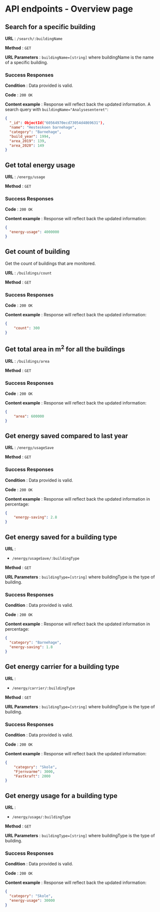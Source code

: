# API endpoints - Overview page

## Search for a specific building

**URL** : `/search/:buildingName`

**Method** : `GET`

**URL Parameters** : `buildingName=[string]` where buildingName is the name of a specific building.

### Success Responses

**Condition** : Data provided is valid.

**Code** : `200 OK`

**Content example** : Response will reflect back the updated information. A
search query with `buildingName="Analysesenteret"`:

```json
{
  "_id": ObjectId("60564970ecd73054d4869631"),
  "name": "Hesteskoen barnehage",
  "category": "Barnehage",
  "build_year": 1994,
  "area_2019": 139,
  "area_2020": 149
}
```

## Get total energy usage

**URL** : `/energy/usage`

**Method** : `GET`


### Success Responses

**Code** : `200 OK`

**Content example** : Response will reflect back the updated information:

```json
{
  "energy-usage": 4000000
}
```

## Get count of building

Get the count of buildings that are monitored.

**URL** : `/buildings/count`

**Method** : `GET`

### Success Responses

**Code** : `200 OK`

**Content example** : Response will reflect back the updated information:

```json
{
    "count": 300
}
```

## Get total area in m<sup>2</sup> for all the buildings

**URL** : `/buildings/area`

**Method** : `GET`

### Success Responses


**Code** : `200 OK`

**Content example** : Response will reflect back the updated information:

```json
{
    "area": 600000
}
```

## Get energy saved compared to last year

**URL** : `/energy/usageSave`

**Method** : `GET`

### Success Responses

**Condition** : Data provided is valid.

**Code** : `200 OK`

**Content example** : Response will reflect back the updated information in percentage:

```json
{
    "energy-saving": 2.8
}
```
## Get energy saved for a building type

**URL** : 
- `/energy/usageSave/:buildingType`

**Method** : `GET`

**URL Parameters** : `buildingType=[string]` where buildingType is the type of building.

### Success Responses

**Condition** : Data provided is valid.

**Code** : `200 OK`

**Content example** : Response will reflect back the updated information in percentage:

```json
{
  "category": "Barnehage",
  "energy-saving": 1.8
}
```

## Get energy carrier for a building type

**URL** :
- `/energy/carrier/:buildingType`

**Method** : `GET`

**URL Parameters** : `buildingType=[string]` where buildingType is the type of building.

### Success Responses

**Condition** : Data provided is valid.

**Code** : `200 OK`

**Content example** : Response will reflect back the updated information:

```json
{
    "category": "Skole",
    "Fjernvarme": 3000,
    "Fastkraft": 2000
}
```

## Get energy usage for a building type

**URL** :
- `/energy/usage/:buildingType`

**Method** : `GET`

**URL Parameters** : `buildingType=[string]` where buildingType is the type of building.

### Success Responses

**Condition** : Data provided is valid.

**Code** : `200 OK`

**Content example** : Response will reflect back the updated information:

```json
{
  "category": "Skole",
  "energy-usage": 30000
}
```